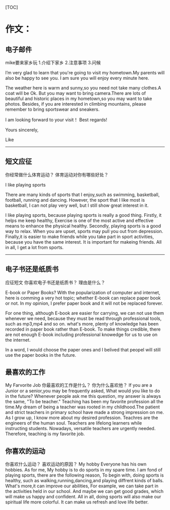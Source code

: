 [TOC]

# 作文：

## 电子邮件
mike要来家乡玩
1.介绍下家乡
2.注意事项
3.问候

I’m very glad to learn that you're going to visit my hometown.My parents will also be happy to see you. I am sure you will enjoy every minute here.

The weather here is warm and sunny,so you need not take many clothes.A coat will be Ok. But you may want to bring camera.There are lots of beautiful and historic places in my hometown,so you may want to take photos. Besides, if you are interested in climbing mountains, please remember to bring sportswear and sneakers.

I am looking forward to your visit！ Best regards!

Yours sincerely,

Like

---

## 短文应征
你经常做什么体育运动？
体育运动对你有哪些好处？

I like playing sports

There are many kinds of sports that I enjoy,such as swimming, basketball, football, running and dancing. However, the sport that I like most is basketball, I can not play very well, but I still show great interest in it.

I like playing sports, because playing sports is really a good thing. Firstly, it helps me keep healthy, Exercise is one of the most active and effective means to enhance the physical healthy. Secondly, playing sports is a good way to relax. When you are upset, sports may pull you out from depression. Finally,it is easier to make friends while you take part in sport activities, because you have the same interest. It is important for makeing friends. All in all, I get a lot from sports.

---

## 电子书还是纸质书
应征短文
你喜欢电子书还是纸质书？
理由是什么？

E-book or Paper Books?
With the popularization of computer and internet, here is comming a very hot topic; whether E-book can replace paper book or not. In my opinion, I prefer paper book and it will not be replaced forever.

For one thing, although E-book are easier for carrying, we can not use them whenever we need, because they must be read through professional tools, such as mp3,mp4 and so on. what's more, plenty of knowledge has been recorded in paper book rather than E-book. To make things credible, there are not enough E-book including professional knowedge for us to use on the internet.

In a word, I would choose the paper ones and I belived that peopel will still use the paper books in the future.

## 最喜欢的工作
My Farvorite Job
你最喜欢的工作是什么？
你为什么喜欢他？
If you are a Junior or a senior,you may be frequently asked, What would you like to do in the future? Whenever people ask me this question, my answer is always the same, "To be teacher." Teaching has been my favorite profession all the time.My dream of being a teacher was rooted in my childhood.The patient and strict teachers in primary school have made a strong impression on me. As I grow up, I know more about my desired profession. Teachres are the engineers of the human soul. Teachers are lifelong learners while instructing students. Nowadays, versatile teachers are urgently needed. Therefore, teaching is my favorite job. 

## 你喜欢的运动
你喜欢什么运动？
喜欢运动的原因？
My hobby
Everyone has his own hobbies. As for me, My hobby is to do sports in my spare time.
I am fond of playing sports, there are the following reason, To begin with, doing sports is healthy, such as walking,running,dancing,and playing diffrent kinds of balls.
What's more,it can improve our abilities, For example, we can take part in the activities held in our school. And maybe we can get good grades, which will make us happy and confident. All in all, doing sports will also make our spiritual life more colorful. It can make us refresh and love life better.
